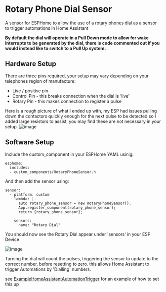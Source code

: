 # Rotary Phone Dial Sensor
A sensor for ESPHome to allow the use of a rotary phones dial as a sensor to trigger automations in Home Assistant

**By default the dial will operate in a Pull Down mode to allow for wake interrupts to be generated by the dial, there is code commented out if you would instead like to switch to a Pull Up system.** 


## Hardware Setup
There are three pins required, your setup may vary depending on your telephones region of manufacture:
- Live / positive pin
- Control Pin - this breaks connection when the dial is 'live'
- Rotary Pin - this makes connection to register a pulse

Here is a rough picture of what I ended up with, my ESP had issues pulling down the contactors quickly enough for the next pulse to be detected so I added large resistors to assist, you may find these are not necessary in your setup.
![image](https://github.com/FluffStufff/esphome_RotaryPhoneSensor/assets/167688338/747abb17-560f-4bea-ab9e-dc9e2f231dd1)



## Software Setup
Include the custom_component in your ESPHome YAML usinig:

```
esphome:
  includes:
  - custom_components/RotaryPhoneSensor.h 
```

And then add the sensor using:

```
sensor:
  - platform: custom
    lambda: |-
      auto rotary_phone_sensor = new RotaryPhoneSensor();
      App.register_component(rotary_phone_sensor);
      return {rotary_phone_sensor};

    sensors:
      name: "Rotary Dial"
```

You should now see the Rotary Dial appear under 'sensors' in your ESP Device

![image](https://github.com/FluffStufff/esphome_RotaryPhoneSensor/assets/167688338/25b1e80e-696c-4259-bf06-d5cb0e348149)

Turning the dial will count the pulses, triggering the sensor to update to the correct number, before resetting to zero. this allows Home Assistant to trigger Automations by 'Dialling' numbers.

see [ExampleHomeAssistantAutomationTrigger](https://github.com/FluffStufff/esphome_RotaryPhoneSensor/blob/3aa70f4660cb6a5a7315f8a5eb0fe021b87af26b/ExampleHomeAssistantAutomationTrigger) for an example of how to set this up
